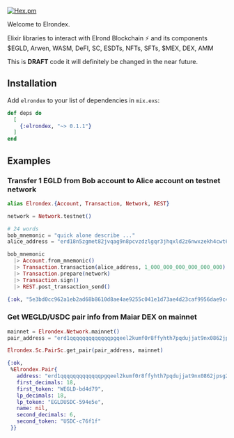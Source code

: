[![Hex.pm](https://img.shields.io/hexpm/v/elrondex.svg)](https://hex.pm/packages/elrondex)

Welcome to Elrondex. 

Elixir libraries to interact with Elrond Blockchain ⚡ and its components $EGLD, Arwen, WASM, DeFI, SC, ESDTs, NFTs, SFTs, $MEX, DEX, AMM

This is **DRAFT** code it will definitely be changed in the near future. 


## Installation

Add `elrondex` to your list of dependencies in `mix.exs`:

```elixir
def deps do
  [
    {:elrondex, "~> 0.1.1"}
  ]
end
```

## Examples

### Transfer 1 EGLD from Bob account to Alice account on testnet network

```elixir
alias Elrondex.{Account, Transaction, Network, REST}

network = Network.testnet()

# 24 words
bob_mnemonic = "quick alone describe ..."
alice_address = "erd18n5zgmet82jvqag9n8pcvzdzlgqr3jhqxld2z6nwxzekh4cwt6ps87zfmu"

bob_mnemonic 
  |> Account.from_mnemonic()
  |> Transaction.transaction(alice_address, 1_000_000_000_000_000_000)
  |> Transaction.prepare(network)
  |> Transaction.sign()
  |> REST.post_transaction_send()

{:ok, "5e3bd0cc962a1eb2ad68b8610d8ae4ae9255c041e1d73ae4d23caf9956dae9c4"}
```

### Get WEGLD/USDC pair info from Maiar DEX on mainnet

```elixir
mainnet = Elrondex.Network.mainnet()
pair_address = "erd1qqqqqqqqqqqqqpgqeel2kumf0r8ffyhth7pqdujjat9nx0862jpsg2pqaq"

Elrondex.Sc.PairSc.get_pair(pair_address, mainnet)

{:ok,
 %Elrondex.Pair{
   address: "erd1qqqqqqqqqqqqqpgqeel2kumf0r8ffyhth7pqdujjat9nx0862jpsg2pqaq",
   first_decimals: 18,
   first_token: "WEGLD-bd4d79",
   lp_decimals: 18,
   lp_token: "EGLDUSDC-594e5e",
   name: nil,
   second_decimals: 6,
   second_token: "USDC-c76f1f"
 }}
```

<!--
**elrondex/elrondex** is a ✨ _special_ ✨ repository because its `README.md` (this file) appears on your GitHub profile.

Here are some ideas to get you started:

- 🔭 I’m currently working on ...
- 🌱 I’m currently learning ...
- 👯 I’m looking to collaborate on ...
- 🤔 I’m looking for help with ...
- 💬 Ask me about ...
- 📫 How to reach me: ...
- 😄 Pronouns: ...
- ⚡ Fun fact: ...
-->
